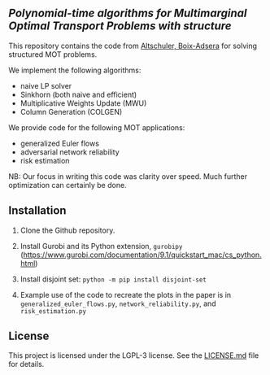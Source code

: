 ## _Polynomial-time algorithms for Multimarginal Optimal Transport Problems with structure_

This repository contains the code from [Altschuler, Boix-Adsera](https://arxiv.org/abs/2008.03006) for solving structured MOT problems.

We implement the following algorithms:
* naive LP solver
* Sinkhorn (both naive and efficient)
* Multiplicative Weights Update (MWU)
* Column Generation (COLGEN)

We provide code for the following MOT applications:
* generalized Euler flows
* adversarial network reliability
* risk estimation

NB: Our focus in writing this code was clarity over speed. Much further optimization can certainly be done.

## Installation

1. Clone the Github repository.
<!-- ```
git clone https://github.com/eboix/mot
``` -->

2. Install Gurobi and its Python extension, `gurobipy` (https://www.gurobi.com/documentation/9.1/quickstart_mac/cs_python.html)

3. Install disjoint set:
`python -m pip install disjoint-set`

4. Example use of the code to recreate the plots in the paper is in `generalized_euler_flows.py`, `network_reliability.py`, and `risk_estimation.py`

## License

This project is licensed under the LGPL-3 license. See the [LICENSE.md](LICENSE.md) file for details.
